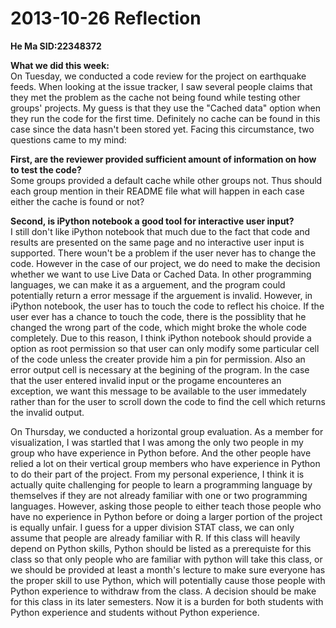 2013-10-26 Reflection
=====================

**He Ma     SID:22348372**

**What we did this week:**  
On Tuesday, we conducted a code review for the project on earthquake feeds. When looking at the issue tracker, I saw several people claims that they met the problem as the cache not being found while testing other groups' projects. My guess is that they use the "Cached data" option when they run the code for the first time. Definitely no cache can be found in this case since the data hasn't been stored yet. Facing this circumstance, two questions came to my mind:  

**First, are the reviewer provided sufficient amount of information on how to test the code?**  
Some groups provided a default cache while other groups not. Thus should each group mention in their README file what will happen in each case either the cache is found or not?  

**Second, is iPython notebook a good tool for interactive user input?**  
I still don't like iPython notebook that much due to the fact that code and results are presented on the same page and no interactive user input is supported. There woun't be a problem if the user never has to change the code. However in the case of our project, we do need to make the decision whether we want to use Live Data or Cached Data. In other programming languages, we can make it as a arguement, and the program could potentially return a error message if the arguement is invalid. However, in iPython notebook, the user has to touch the code to reflect his choice. If the user ever has a chance to touch the code, there is the possiblity that he changed the wrong part of the code, which might broke the whole code completely. Due to this reason, I think iPython notebook should provide a option as root permission so that user can only modify some particular cell of the code unless the creater provide him a pin for permission. Also an error output cell is necessary at the begining of the program. In the case that the user entered invalid input or the progame encounteres an exception, we want this message to be available to the user immedately rather than for the user to scroll down the code to find the cell which returns the invalid output.  

On Thursday, we conducted a horizontal group evaluation. As a member for visualization, I was startled that I was among the only two people in my group who have experience in Python before. And the other people have relied a lot on their vertical group members who have experience in Python to do their part of the project. From my personal experience, I think it is actually quite challenging for people to learn a programming language by themselves if they are not already familiar with one or two programming languages. However, asking those people to either teach those people who have no experience in Python before or doing a larger portion of the project is equally unfair. I guess for a upper division STAT class, we can only assume that people are already familiar with R. If this class will heavily depend on Python skills, Python should be listed as a prerequiste for this class so that only people who are familiar with python will take this class, or we should be provided at least a month's lecture to make sure everyone has the proper skill to use Python, which will potentially cause those people with Python experience to withdraw from the class. A decision should be make for this class in its later semesters. Now it is a burden for both students with Python experience and students without Python experience. 
